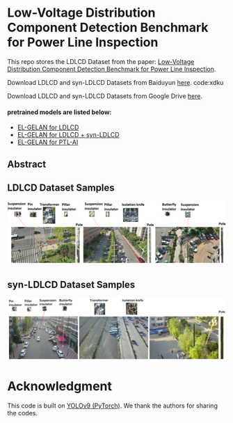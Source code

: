 # Low-Voltage Distribution Component Detection Benchmark for Power Line Inspection


This repo stores the LDLCD Dataset from the paper: [Low-Voltage Distribution Component Detection
Benchmark for Power Line Inspection]().

<!-- This repo stores the PTL-AI Furnas Dataset from the paper: [PTL-AI Furnas Dataset: A Public Dataset for Fault Detection in Power Transmission Lines Using Aerial Images](http://sibgrapi.sid.inpe.br/col/sid.inpe.br/sibgrapi/2022/09.22.22.53/doc/oliveira-33_inpe.pdf). -->




Download LDLCD and syn-LDLCD Datasets from Baiduyun [here](https://pan.baidu.com/s/1KXV7SBJf7T5l3L7YYjjfAw?pwd=xdku). code:xdku

Download LDLCD and syn-LDLCD Datasets from Google Drive [here]().

#### pretrained models are listed below:

- [EL-GELAN for LDLCD]()
- [EL-GELAN for LDLCD + syn-LDLCD]()
- [EL-GELAN for PTL-AI]()


## Abstract


<!--## Datasets Statistics

![statistics](imgs/statistics.png) -->

## LDLCD Dataset Samples

![samples](data/images/ldlcd.png)

## syn-LDLCD Dataset Samples

![samples](data/images/syn-ldlcd.png)

# Acknowledgment
	
This code is built on [YOLOv9 (PyTorch)](https://github.com/WongKinYiu/yolov9). We thank the authors for sharing the codes.

